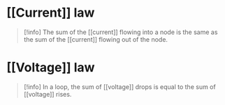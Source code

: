 # [[Current]] law
> [!info] The sum of the [[current]] flowing into a node is the same as the sum of the [[current]] flowing out of the node.
# [[Voltage]] law
> [!info] In a loop, the sum of [[voltage]] drops is equal to the sum of [[voltage]] rises.

